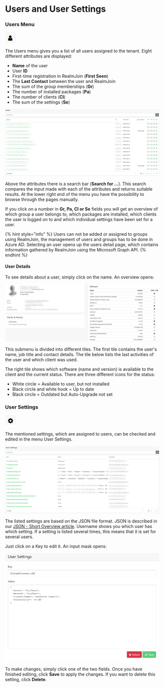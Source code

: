 # Users and User Settings

### Users Menu

![](../.gitbook/assets/rj-ac-usersicon.png)

The Users menu gives you a list of all users assigned to the tenant. Eight different attributes are displayed:

* **Name** of the user
* User **ID**
* First-time registration in RealmJoin \(**First Seen**\)
* The **Last Contact** between the user and RealmJoin
* The sum of the group memberships \(**Gr**\)
* The number of installed packages \(**Pa**\)
* The number of clients \(**Cl**\)
* The sum of the settings \(**Se**\)

![](../.gitbook/assets/users_tab_overview.png)

  
Above the attributes there is a search bar \(**Search for ...**\). This search compares the input made with each of the attributes and returns suitable results. At the lower right end of the menu you have the possibility to browse through the pages manually.

If you click on a number in **Gr, Pa, Cl or Se** fields you will get an overview of which group a user belongs to, which packages are installed, which clients the user is logged on to and which individual settings have been set for a user.

{% hint style="info" %}
Users can not be added or assigned to groups using RealmJoin, the management of users and groups has to be done in Azure AD. Selecting an user opens up the users detail page, which contains information gathered by RealmJoin using the Microsoft Graph API.
{% endhint %}

#### User Details

To see details about a user, simply click on the name. An overview opens:

![](../.gitbook/assets/user_tab_details.png)

This submenu is divided into different tiles. The first tile contains the user's name, job title and contact details. The tile below lists the last activities of the user and which client was used.

The right tile shows which software \(name and version\) is available to the client and the current status. There are three different icons for the status:

* White circle = Available to user, but not installed
* Black circle and white hook = Up to date
* Black circle = Outdated but Auto-Upgrade not set



### User **S**ettings

![](../.gitbook/assets/rj-ac-usersettingsicon.png)

The mentioned settings, which are assigned to users, can be checked and edited in the menu User Settings.

![](../.gitbook/assets/usersettings_overview.png)

The listed settings are based on the JSON file format. JSON is described in our [JSON - Short Overview article](../packages/json-backgrounder.md). Username shows you which user has which setting. If a setting is listed several times, this means that it is set for several users.

Just click on a Key to edit it. An input mask opens:

![](../.gitbook/assets/usersettings_input.png)

To make changes, simply click one of the two fields. Once you have finished editing, click **Save** to apply the changes. If you want to delete this setting, click **Delete**.

